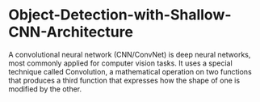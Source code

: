 # Object-Detection-with-Shallow-CNN-Architecture
A convolutional neural network (CNN/ConvNet) is deep neural networks, most commonly applied for computer vision tasks.</b> It uses a special technique called Convolution, a mathematical operation on two functions that produces a third function that expresses how the shape of one is modified by the other.
